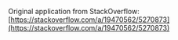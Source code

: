 Original application from StackOverflow: [https://stackoverflow.com/a/19470562/5270873](https://stackoverflow.com/a/19470562/5270873)